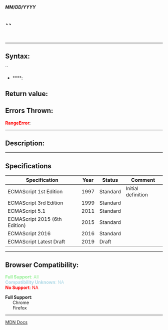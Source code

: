 ##### MM/DD/YYYY
# ``

```js

```

---

## Syntax:
``

* ****: 

## Return value:


## Errors Thrown:
<span style="color: red">**RangeError**</span>: 

---

## Description:


---

## Specifications
| Specification | Year | Status | Comment |
|---|---|---|---|
| ECMAScript 1st Edition | 1997 | Standard | Initial definition |
| ECMAScript 3rd Edition | 1999 | Standard |  |
| ECMAScript 5.1 | 2011 | Standard |  |
| ECMAScript 2015 (6th Edition) | 2015 | Standard |  |
| ECMAScript 2016 | 2016 | Standard |  |
| ECMAScript Latest Draft | 2019 | Draft |  |

---

## Browser Compatibility:
<span style="color: lightgreen">**Full Support**: All</span>  
<span style="color: lightblue">**Compatibility Unknown**: NA</span>  
<span style="color: red">**No Support**: NA</span>

<span style="color: ">**Full Support**:  
  &nbsp; &nbsp; &nbsp; Chrome  
  &nbsp; &nbsp; &nbsp; Firefox  
</span>

---

[MDN Docs](https://developer.mozilla.org/en-US/docs/Web/JavaScript/Reference/Global_Objects/Date/getTime)